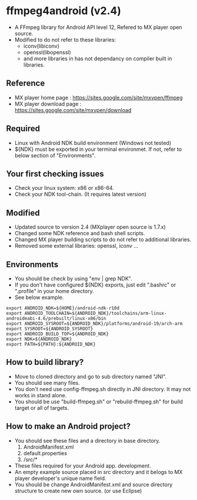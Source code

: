 # ffmpeg4android (v2.4)
 - A FFmpeg library for Android API level 12, Refered to MX player open source.
 - Modified to do not refer to these libraries:
   - iconv(libiconv)
   - openssl(libopenssl)
   - and more libraries in has not dependancy on compiler built in libraries.

## Reference
- MX player home page : https://sites.google.com/site/mxvpen/ffmpeg
- MX player download page : https://sites.google.com/site/mxvpen/download

## Required
- Linux with Android NDK build environment (Windows not tested)
- ${NDK} must be exported in your terminal environmet. If not, refer to below section of "Environments".

## Your first checking issues
- Check your linux system: x86 or x86-64.
- Check your NDK tool-chain. (It requires latest version)

## Modified
- Updated source to version 2.4 (MXplayer open source is 1.7.x)
- Changed some NDK reference and bash shell scripts.
- Changed MX player building scripts to do not refer to additional libraries.
- Removed some external libraries: openssl, iconv ...

## Environments
- You should be check by using "env | grep NDK".
- If you don't have configured ${NDK} exports, just edit ".bashrc" or ".profile" in your home directory.
- See below example.
~~~~~
export ANDROID_NDK=${HOME}/android-ndk-r10d
export ANDROID_TOOLCHAIN=${ANDROID_NDK}/toolchains/arm-linux-androideabi-4.6/prebuilt/linux-x86/bin
export ANDROID_SYSROOT=${ANDROID_NDK}/platforms/android-19/arch-arm
export SYSROOT=${ANDROID_SYSROOT}
export ANDROID_BUILD_TOP=${ANDROID_NDK}
export NDK=${ANDROID_NDK}
export PATH=${PATH}:${ANDROID_NDK}
~~~~~

## How to build library?
- Move to cloned directory and go to sub directory named "JNI".
- You should see many files.
- You don't need use config-ffmpeg.sh directly in JNI directory. It may not works in stand alone.
- You should be use "build-ffmpeg.sh" or "rebuild-ffmpeg.sh" for build target or all of targets.

## How to make an Android project?
- You should see these files and a directory in base directory.
  1. AndroidManifest.xml
  2. default.properties
  3. /src/*
- These files required for your Android app. development.
- An empty example source placed in src directory and it belogs to MX player developer's unique name field.
- You should be change AndroidManifest.xml and source directory structure to create new own source. (or use Eclipse)
